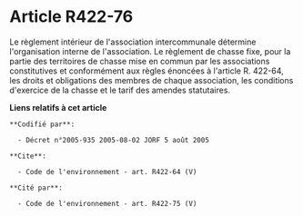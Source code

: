 # Article R422-76

Le règlement intérieur de l'association intercommunale détermine l'organisation interne de l'association. Le règlement de
chasse fixe, pour la partie des territoires de chasse mise en commun par les associations constitutives et conformément aux
règles énoncées à l'article R. 422-64, les droits et obligations des membres de chaque association, les conditions d'exercice
de la chasse et le tarif des amendes statutaires.

**Liens relatifs à cet article**

	**Codifié par**:

	  - Décret n°2005-935 2005-08-02 JORF 5 août 2005

	**Cite**:

	  - Code de l'environnement - art. R422-64 (V)

	**Cité par**:

	  - Code de l'environnement - art. R422-75 (V)
